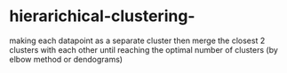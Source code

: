 # hierarichical-clustering-
making each datapoint as a separate cluster then merge the closest 2 clusters with each other until reaching the optimal number of clusters (by elbow method or dendograms) 
